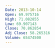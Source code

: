 ```yaml
---
Date: 2013-10-14
Open: 69.975716
High: 71.082855
Low: 69.907143
Close: 70.862854
Adj Close: 58.265316
Volume: 65474500
---
```

